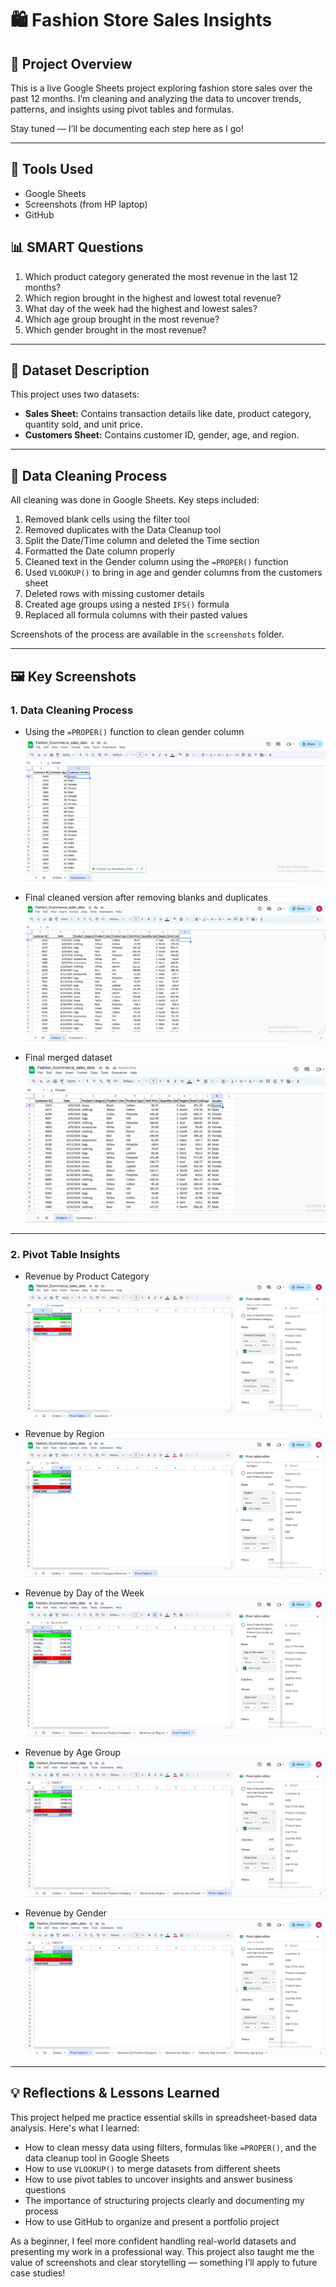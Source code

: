 # 🛍️ Fashion Store Sales Insights

## 📌 Project Overview
This is a live Google Sheets project exploring fashion store sales over the past 12 months. I’m cleaning and analyzing the data to uncover trends, patterns, and insights using pivot tables and formulas.

Stay tuned — I’ll be documenting each step here as I go!

---

## 🧰 Tools Used
- Google Sheets
- Screenshots (from HP laptop)
- GitHub

## 📊 SMART Questions

1. Which product category generated the most revenue in the last 12 months?
2. Which region brought in the highest and lowest total revenue?
3. What day of the week had the highest and lowest sales?
4. Which age group brought in the most revenue?
5. Which gender brought in the most revenue?

---

## 📁 Dataset Description

This project uses two datasets:

- **Sales Sheet:** Contains transaction details like date, product category, quantity sold, and unit price.
- **Customers Sheet:** Contains customer ID, gender, age, and region.

---

## 🧼 Data Cleaning Process

All cleaning was done in Google Sheets. Key steps included:

1. Removed blank cells using the filter tool  
2. Removed duplicates with the Data Cleanup tool  
3. Split the Date/Time column and deleted the Time section  
4. Formatted the Date column properly  
5. Cleaned text in the Gender column using the `=PROPER()` function  
6. Used `VLOOKUP()` to bring in age and gender columns from the customers sheet  
7. Deleted rows with missing customer details  
8. Created age groups using a nested `IFS()` formula  
9. Replaced all formula columns with their pasted values  

Screenshots of the process are available in the `screenshots` folder.

---

## 🖼️ Key Screenshots

### 1. Data Cleaning Process
- Using the `=PROPER()` function to clean gender column  
  ![Using PROPER formula](screenshots/GenderColumn_After_Cleanup.png)

- Final cleaned version after removing blanks and duplicates  
  ![Cleaned data](screenshots/02_Data_cleaning_after.png)

- Final merged dataset  
  ![Merged dataset](screenshots/SalesSheet_age_gender_merged_cleaned.png)

---

### 2. Pivot Table Insights

- Revenue by Product Category  
  ![Pivot: Revenue by Product](screenshots/Revenue_by_product_category_PivotTable.png)

- Revenue by Region  
  ![Pivot: Revenue by Region](screenshots/Revenue_by_Region_PivotTable.png)

- Revenue by Day of the Week  
  ![Pivot: Revenue by Day](screenshots/Sales_by_day_of_week_pivotTable.png)

- Revenue by Age Group  
  ![Pivot: Revenue by Age Group](screenshots/age_group_revenue_PivotTable.png)

- Revenue by Gender  
  ![Pivot: Revenue by Gender](screenshots/Revenue_by_gender.png)

---

## 💡 Reflections & Lessons Learned

This project helped me practice essential skills in spreadsheet-based data analysis. Here's what I learned:

- How to clean messy data using filters, formulas like `=PROPER()`, and the data cleanup tool in Google Sheets
- How to use `VLOOKUP()` to merge datasets from different sheets
- How to use pivot tables to uncover insights and answer business questions
- The importance of structuring projects clearly and documenting my process
- How to use GitHub to organize and present a portfolio project

As a beginner, I feel more confident handling real-world datasets and presenting my work in a professional way. This project also taught me the value of screenshots and clear storytelling — something I’ll apply to future case studies!
